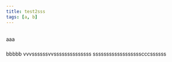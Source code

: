 ```yaml
---
title: test2sss
tags: [a, b]
---
```


##

aaa

###

bbbbb
vvvssssssvvssssssssssssss
sssssssssssssssssscccssssss

###

##
